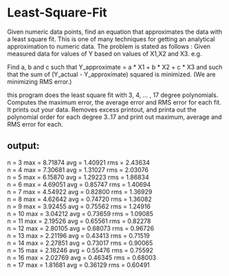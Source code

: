# Least-Square-Fit
Given numeric data points, find an equation that approximates the data with a least square fit. This is one of many techniques for getting an analytical approximation to numeric data.
The problem is stated as follows :
   Given measured data for values of Y based on values of X1,X2 and X3. e.g.

  Find a, b and c such that   Y_approximate =  a * X1 + b * X2 + c * X3
  and such that the sum of (Y_actual - Y_approximate) squared is minimized.
  (We are minimizing RMS error.)

this program does the least square fit with 3, 4, ... , 17 degree polynomials. Computes the maximum error, the average error and RMS error for each fit. It prints out your data. Removes excess printout, and printa out the polynomial order for each degree 3..17 and print out maximum, average and RMS error for each.

## output:
n = 3      max = 8.71874      avg = 1.40921      rms = 2.43634      
n = 4      max = 7.30681      avg = 1.31027      rms = 2.03076      
n = 5      max = 6.15870      avg = 1.29223      rms = 1.86834      
n = 6      max = 4.69051      avg = 0.85747      rms = 1.40694      
n = 7      max = 4.54922      avg = 0.82800      rms = 1.36929      
n = 8      max = 4.62642      avg = 0.74720      rms = 1.36082      
n = 9      max = 3.92455      avg = 0.75562      rms = 1.24916      
n = 10     max = 3.04212      avg = 0.73659      rms = 1.09085      
n = 11     max = 2.19526      avg = 0.65561      rms = 0.82278      
n = 12     max = 2.80105      avg = 0.68073      rms = 0.96726      
n = 13     max = 2.21196      avg = 0.43413      rms = 0.71519      
n = 14     max = 2.27851      avg = 0.73017      rms = 0.90065      
n = 15     max = 2.18246      avg = 0.55476      rms = 0.75592      
n = 16     max = 2.02769      avg = 0.46345      rms = 0.68003      
n = 17     max = 1.81681      avg = 0.36129      rms = 0.60491      
